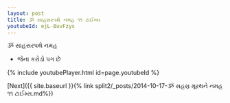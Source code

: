 ```yaml
---
layout: post
title: ૐ સાહસરપથે નમહ ૧૧ ટાઈમ્સ
youtubeId: ejL-BuvFzys
---
```

 
 
 ૐ સાહસરપથે નમહ  
 
 -  જેના કરોડો પગ છે 
 
  
 
  
 
 
 
 
 
 


{% include youtubePlayer.html id=page.youtubeId %}
 
[Next]({{ site.baseurl }}{% link  split2/_posts/2014-10-17-ૐ સહસ્ર મૂરથને નમહ ૧૧ ટાઈમ્સ.md%})
 
